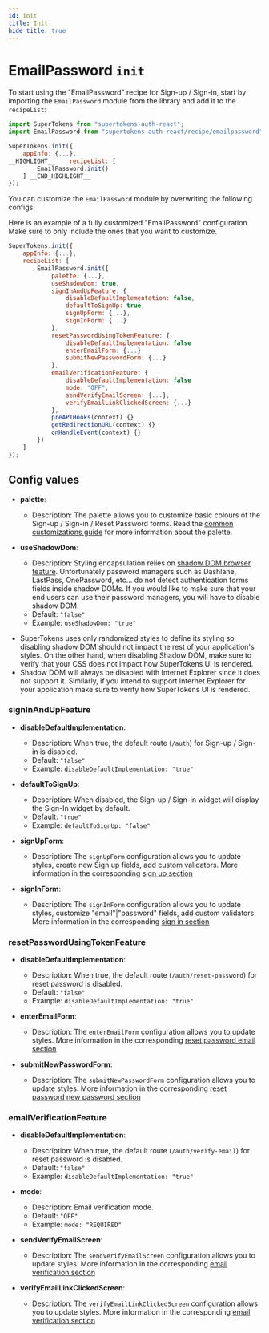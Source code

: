 ```yaml
---
id: init
title: Init
hide_title: true
---
```


# EmailPassword `init`

To start using the "EmailPassword" recipe for Sign-up / Sign-in, start by importing the `EmailPassword` module from the library and add it to the `recipeList`:

```js
import SuperTokens from "supertokens-auth-react";
import EmailPassword from "supertokens-auth-react/recipe/emailpassword";

SuperTokens.init({
    appInfo: {...},
__HIGHLIGHT__    recipeList: [
        EmailPassword.init()
    ] __END_HIGHLIGHT__
});
```

You can customize the `EmailPassword` module by overwriting the following configs:



Here is an example of a fully customized "EmailPassword" configuration. Make sure to only include the ones that you want to customize.

```js
SuperTokens.init({
    appInfo: {...},
    recipeList: [
        EmailPassword.init({
            palette: {...},
            useShadowDom: true,
            signInAndUpFeature: {
                disableDefaultImplementation: false,
                defaultToSignUp: true,
                signUpForm: {...},
                signInForm: {...}
            },
            resetPasswordUsingTokenFeature: {
                disableDefaultImplementation: false
                enterEmailForm: {...}
                submitNewPasswordForm: {...}
            },
            emailVerificationFeature: {
                disableDefaultImplementation: false
                mode: "OFF",
                sendVerifyEmailScreen: {...},
                verifyEmailLinkClickedScreen: {...}
            },
            preAPIHooks(context) {}
            getRedirectionURL(context) {}
            onHandleEvent(context) {}
        })
    ]
});
```

## Config values

- **palette**:
    - Description: The palette allows you to customize basic colours of the Sign-up / Sign-in / Reset Password forms. Read the [common customizations guide](/docs/emailpassword/common-customizations/styling/changing-colours) for more information about the palette.

- **useShadowDom**:
    - Description: Styling encapsulation relies on <a href="https://developer.mozilla.org/en-US/docs/Web/Web_Components/Using_shadow_DOM" target="_blank" rel="noreferer noopener">shadow DOM browser feature</a>. Unfortunately password managers such as Dashlane, LastPass, OnePassword, etc... do not detect authentication forms fields inside shadow DOMs. If you would like to make sure that your end users can use their password managers, you will have to disable shadow DOM. 
    - Default: ```"false"```
    - Example: ```useShadowDom: "true"```


<div class="specialNote" style="margin-bottom: 20px">

- SuperTokens uses only randomized styles to define its styling so disabling shadow DOM  should not impact the rest of your application's styles. On the other hand, when disabling Shadow DOM, make sure to verify that your CSS does not impact how SuperTokens UI is rendered.
- Shadow DOM will always be disabled with Internet Explorer since it does not support it. Similarly, if you intend to support Internet Explorer for your application make sure to verify how SuperTokens UI is rendered.
</div>


### signInAndUpFeature

- **disableDefaultImplementation**: 
    - Description: When true, the default route (`/auth`) for Sign-up / Sign-in is disabled.
    - Default: ```"false"```
    - Example: ```disableDefaultImplementation: "true"```

- **defaultToSignUp**: 
    - Description: When disabled, the Sign-up / Sign-in widget will display the Sign-In widget by default.
    - Default: ```"true"```
    - Example: ```defaultToSignUp: "false"```


- **signUpForm**:
    - Description: The `signUpForm` configuration allows you to update styles, create new Sign up fields, add custom validators. More information in the corresponding [sign up section](./config/sign-up)

- **signInForm**:
    - Description: The `signInForm` configuration allows you to update styles, customize "email"|"password" fields, add custom validators. More information in the corresponding [sign in section](./config/sign-in)


### resetPasswordUsingTokenFeature

- **disableDefaultImplementation**: 
    - Description: When true, the default route (`/auth/reset-password`) for reset password is disabled.
    - Default: ```"false"```
    - Example: ```disableDefaultImplementation: "true"```

- **enterEmailForm**:
    - Description: The `enterEmailForm` configuration allows you to update styles. More information in the corresponding [reset password email section](./config/reset-password#enteremailform-config-values)

- **submitNewPasswordForm**:
    - Description: The `submitNewPasswordForm` configuration allows you to update styles. More information in the corresponding [reset password new password section](./config/reset-password#submitnewpasswordform-config-values)

### emailVerificationFeature

- **disableDefaultImplementation**: 
    - Description: When true, the default route (`/auth/verify-email`) for reset password is disabled.
    - Default: ```"false"```
    - Example: ```disableDefaultImplementation: "true"```

- **mode**:
    - Description: Email verification mode.
    - Default: ```"OFF"```
    - Example: ```mode: "REQUIRED"```

- **sendVerifyEmailScreen**:
    - Description: The `sendVerifyEmailScreen` configuration allows you to update styles. More information in the corresponding [email verification section](./config/email-verification#sendverifyemailscreen-config-values)

- **verifyEmailLinkClickedScreen**:
    - Description: The `verifyEmailLinkClickedScreen` configuration allows you to update styles. More information in the corresponding [email verification section](./config/email-verification#verifyemaillinkclickedscreen-config-values)